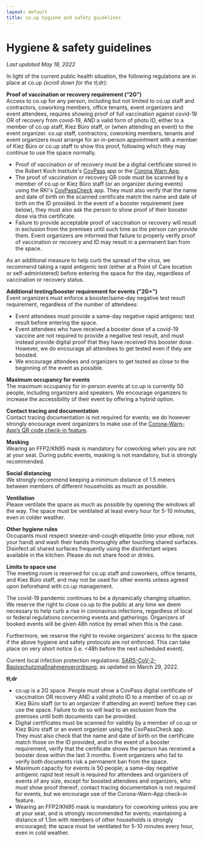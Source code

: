 ```yaml
---
layout: default
title: co.up hygiene and safety guidelines
---
```


<h1>
  Hygiene & safety guidelines
</h1>
 
*Last updated May 18, 2022*

In light of the current public health situation, the following regulations are in place at co.up *(scroll down for the tl;dr)*:

**Proof of vaccination or recovery requirement (“2G”)** <br/>
Access to co.up for any person, including but not limited to co.up staff and contractors, coworking members, office tenants, event organizers and event attendees, requires showing proof of full vaccination against covid-19 OR of recovery from covid-19, AND a valid form of photo ID, either to a member of co.up staff, Kiez Büro staff, or (when attending an event) to the event organizer. co.up staff, contractors, coworking members, tenants and event organizers must arrange for an in-person appointment with a member of Kiez Büro or co.up staff to show this proof, following which they may continue to use the space normally.
- Proof of vaccination or of recovery must be a digital certificate stored in the Robert Koch Institute's [CovPass](https://digitaler-impfnachweis-app.de/) app or the [Corona Warn App](https://www.coronawarn.app/de/).
- The proof of vaccination or recovery QR code must be scanned by a member of co.up or Kiez Büro staff (or an organizer during events) using the RKI's [CovPassCheck](https://digitaler-impfnachweis-app.de/covpasscheck-app/) app. They must also verify that the name and date of birth on the scanned certificate match the name and date of birth on the ID provided. In the event of a booster requirement (see below), they must also ask the person to show proof of their booster dose via this certificate.
- Failure to provide acceptable proof of vaccination or recovery will result in exclusion from the premises until such time as the person can provide them. Event organizers are informed that failure to properly verify proof of vaccination or recovery and ID may result in a permanent ban from the space.

As an additional measure to help curb the spread of the virus, we recommend taking a rapid antigenic test (either at a Point of Care location or self-administered) before entering the space for the day, regardless of vaccination or recovery status.

**Additional testing/booster requirement for events ("2G+")**<br/>
Event organizers must enforce a booster/same-day negative test result requirement, regardless of the number of attendees:
- Event attendees must provide a same-day negative rapid antigenic test result before entering the space.
- Event attendees who have received a booster dose of a covid-19 vaccine are not required to provide a negative test result, and must instead provide digital proof that they have received this booster dose. However, we do encourage all attendees to get tested even if they are boosted.
- We encourage attendees and organizers to get tested as close to the beginning of the event as possible.

**Maximum occupancy for events** <br/>
The maximum occupancy for in-person events at co.up is currently 50 people, including organizers and speakers. We encourage organizers to increase the accessibility of their event by offering a hybrid option.

**Contact tracing and documentation** <br/>
Contact tracing documentation is not required for events; we do however strongly encourage event organizers to make use of the [Corona-Warn-App’s QR code check-in feature](https://www.coronawarn.app/en/eventregistration/).

**Masking** <br/>
Wearing an FFP2/KN95 mask is mandatory for coworking when you are not at your seat. During public events, masking is not mandatory, but is strongly recommended.

**Social distancing** <br/>
We strongly recommend keeping a minimum distance of 1.5 meters between members of different households as much as possible.

**Ventilation** <br/>
Please ventilate the space as much as possible by opening the windows all the way. The space must be ventilated at least every hour for 5-10 minutes, even in colder weather.

**Other hygiene rules** <br/>
Occupants must respect sneeze-and-cough etiquette (into your elbow, not your hand) and wash their hands thoroughly after touching shared surfaces. Disinfect all shared surfaces frequently using the disinfectant wipes available in the kitchen. Please do not share food or drinks.

**Limits to space use** <br/>
The meeting room is reserved for co.up staff and coworkers, office tenants, and Kiez Büro staff, and may not be used for other events unless agreed upon beforehand with co.up management. 

The covid-19 pandemic continues to be a dynamically changing situation. We reserve the right to close co.up to the public at any time we deem necessary to help curb a rise in coronavirus infections, regardless of local or federal regulations concerning events and gatherings. Organizers of booked events will be given 48h notice by email when this is the case.

Furthermore, we reserve the right to revoke organizers’ access to the space if the above hygiene and safety protocols are not enforced. This can take place on very short notice (i.e. <48h before the next scheduled event).

Current local infection protection regulations: [SARS-CoV-2-Basisschutzmaßnahmenverordnung](https://www.berlin.de/corona/massnahmen/verordnung), as updated on March 29, 2022.

**tl;dr** <br/>
- co.up is a 2G space. People must show a CovPass digital certificate of vaccination OR recovery AND a valid photo ID to a member of co.up or Kiez Büro staff (or to an organizer if attending an event) before they can use the space. Failure to do so will lead to an exclusion from the premises until both documents can be provided.
- Digital certificates must be scanned for validity by a member of co.up or Kiez Büro staff or an event organizer using the CovPassCheck app. They must also check that the name and date of birth on the certificate match those on the ID provided, and in the event of a booster requirement, verify that the certificate shows the person has received a booster dose within the last 3 months. Event organizers who fail to verify both documents risk a permanent ban from the space.
- Maximum capacity for events is 50 people; a same-day negative antigenic rapid test result is required for attendees and organizers of events of any size, except for boosted attendees and organizers, who must show proof thereof; contact tracing documentation is not required for events, but we encourage use of the Corona-Warn-App check-in feature.
- Wearing an FFP2/KN95 mask is mandatory for coworking unless you are at your seat, and is strongly recommended for events; maintaining a distance of 1.5m with members of other households is strongly encouraged; the space must be ventilated for 5-10 minutes every hour, even in cold weather.

